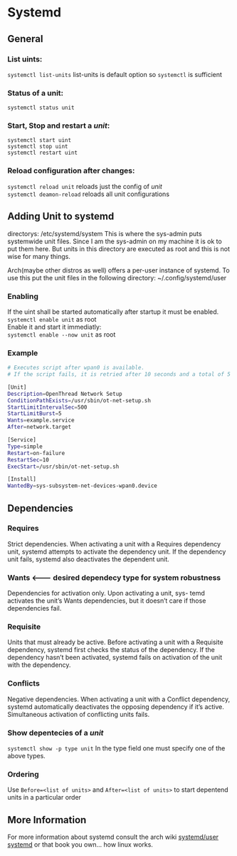 # Systemd
## General
### List uints:
`systemctl list-units` list-units is default option so `systemctl` is sufficient

### Status of a unit:
`systemctl status unit`

### Start, Stop and restart a *unit*:
`systemctl start uint`\
`systemctl stop uint`\
`systemctl restart uint`

### Reload configuration after changes:
`systemctl reload unit` reloads just the config of *unit*\
`systemctl deamon-reload` reloads all unit configurations

## Adding Unit to systemd
directorys: /etc/systemd/system
This is where the sys-admin puts systemwide unit files. Since I am the sys-admin on my machine it is ok to put them here.
But units in this directory are executed as root and this is not wise for many things.

Arch(maybe other distros as well) offers a per-user instance of systemd. 
To use this put the unit files in the following directory: 
~/.config/systemd/user

### Enabling
If the uint shall be started automatically after startup it must be enabled.\
`systemctl enable unit` as root\
Enable it and start it immediatly:\
`systemctl enable --now unit` as root

### Example
```bash
# Executes script after wpan0 is available.
# If the script fails, it is retried after 10 seconds and a total of 5 times.

[Unit]
Description=OpenThread Network Setup
ConditionPathExists=/usr/sbin/ot-net-setup.sh
StartLimitIntervalSec=500
StartLimitBurst=5
Wants=example.service
After=network.target

[Service]
Type=simple
Restart=on-failure
RestartSec=10
ExecStart=/usr/sbin/ot-net-setup.sh

[Install]
WantedBy=sys-subsystem-net-devices-wpan0.device
```
## Dependencies
### Requires
Strict dependencies. When activating a unit with a Requires
dependency unit, systemd attempts to activate the dependency unit. If
the dependency unit fails, systemd also deactivates the dependent unit.

### Wants <--- desired dependecy type for system robustness
Dependencies for activation only. Upon activating a unit, sys-
temd activates the unit’s Wants dependencies, but it doesn’t care if those
dependencies fail.

### Requisite
Units that must already be active. Before activating a
unit with a Requisite dependency, systemd first checks the status of the
dependency. If the dependency hasn’t been activated, systemd fails on
activation of the unit with the dependency.

### Conflicts
Negative dependencies. When activating a unit with a
Conflict dependency, systemd automatically deactivates the opposing
dependency if it’s active. Simultaneous activation of conflicting units
fails.

### Show depentecies of a *unit*
`systemctl show -p type unit` In the type field one must specify one of the above types. 

### Ordering
Use `Before=<list of units>` and `After=<list of units>` to start depentend units in a particular order

## More Information
For more information about systemd consult the arch wiki [systemd/user](https://wiki.archlinux.org/title/systemd/User) [systemd](https://wiki.archlinux.org/title/Systemd#Writing_unit_files)
or that book you own... how linux works.
